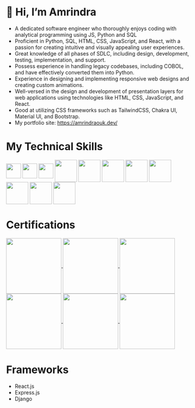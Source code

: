 # 👋 Hi, I’m Amrindra 
- A dedicated software engineer who thoroughly enjoys coding with analytical programming using JS, Python and SQL
- Proficient in Python, SQL, HTML, CSS, JavaScript, and React, with a passion for
creating intuitive and visually appealing user experiences.
- Great knowledge of all phases of SDLC, including design,
development, testing, implementation, and support.
- Possess experience in handling legacy codebases, including COBOL, and have effectively converted them into Python.
- Experience in designing and implementing responsive web designs and
creating custom animations.
- Well-versed in the design and development of presentation layers for
web applications using technologies like HTML, CSS, JavaScript, and React.
- Good at utilizing CSS frameworks such as TailwindCSS, Chakra UI, Material UI, and Bootstrap.
- My portfolio site: https://amrindraouk.dev/

# My Technical Skills
<p align="left">
  <img align="center" src="https://img.icons8.com/color/100/000000/python--v1.png" alt="" height="40" width="40" />
<!--   <img align="center" src="https://img.icons8.com/external-soft-fill-juicy-fish/60/external-sql-coding-and-development-soft-fill-soft-fill-juicy-fish.png" alt="" height="40" width="40" /> -->
  <img align="center" src="https://img.icons8.com/external-those-icons-flat-those-icons/24/external-SQL-development-files-those-icons-flat-those-icons.png" height="40" width="40" />
  <img align="center" src="https://img.icons8.com/color/48/my-sql.png" alt="" height="40" width="40" />
  <img align="center" src="https://img.icons8.com/color/100/000000/html-5--v1.png" alt="" height="60" width="60" />
  <img align="center" src="https://img.icons8.com/color/100/000000/css3.png" alt="" height="60" width="60" />
  <img align="center" src="https://img.icons8.com/color/100/000000/javascript--v1.png" height="60" width="60" />
  <img align="center" src="https://img.icons8.com/plasticine/100/000000/react.png" height="60" width="60" />
  <img align="center" src="https://img.icons8.com/color/100/000000/typescript.png" height="60" width="60" />
  <img align="center" src="https://img.icons8.com/color/100/000000/redux.png" height="60" width="60" />
  <img align="center" src="https://img.icons8.com/color/100/000000/nodejs.png" alt="" height="60" width="60" />
  <img align="center" src="https://img.icons8.com/color/100/000000/mongodb.png" height="60" width="60" />
</p>

# Certifications
<p align="left">
  <a href="https://www.credly.com/badges/b1883724-8c79-4ecd-8c5c-0d3cfb5bf3cd/public_url" target="_blank">
    <img align="center" src="https://images.credly.com/size/340x340/images/997d4586-e7b2-4174-9c76-5c7304953e2c/image.png" alt="" height="150" width="150" />
  <a/>
  <a href="https://www.credly.com/earner/earned/badge/8e8e61ac-6b9b-47de-a9db-03c67b1c651d" target="_blank">
    <img align="center" src="https://images.credly.com/size/340x340/images/4d81763c-b917-4ab9-92be-103af95c0a21/image.png" alt="" height="150" width="150" />
  <a/>
  <a href="https://www.credly.com/earner/earned/badge/d7da4b23-f431-4fe7-88a2-844d98a1dc17" target="_blank">
    <img align="center" src="https://images.credly.com/size/340x340/images/e91ed0b0-842b-417f-8d2f-b07535febdda/image.png" alt="" height="150" width="150" />
  <a/>
  <a href="https://www.credly.com/earner/earned/badge/263330e1-ad75-4792-9569-b479590ad180" target="_blank">
    <img align="center" src="https://images.credly.com/size/340x340/images/024324c7-4d4c-4008-8db7-01e0d4222126/image.png" alt="" height="150" width="150" />
  <a/>
  <a href="https://www.credly.com/earner/earned/badge/8019243c-46b4-48f6-90f5-bfac4bd60253" target="_blank">
    <img align="center" src="https://images.credly.com/size/340x340/images/efbdc0d6-b46e-4e3c-8cf8-2314d8a5b971/GCC_badge_python_1000x1000.png" alt="" height="150" width="150" />
  <a/>
  <a href="https://www.credly.com/earner/earned/badge/5088bcad-3f3e-4ce0-b089-5f8e2bdf8dab" target="_blank">
    <img align="center" src="https://images.credly.com/size/340x340/images/ae2f5bae-b110-4ea1-8e26-77cf5f76c81e/GCC_badge_IT_Support_1000x1000.png" alt="" height="150" width="150" />
  <a/>
</p>

# Frameworks
- React.js
- Express.js
- Django

<!---
Amrindra/Amrindra is a ✨ special ✨ repository because its `README.md` (this file) appears on your GitHub profile.
You can click the Preview link to take a look at your changes.
--->
